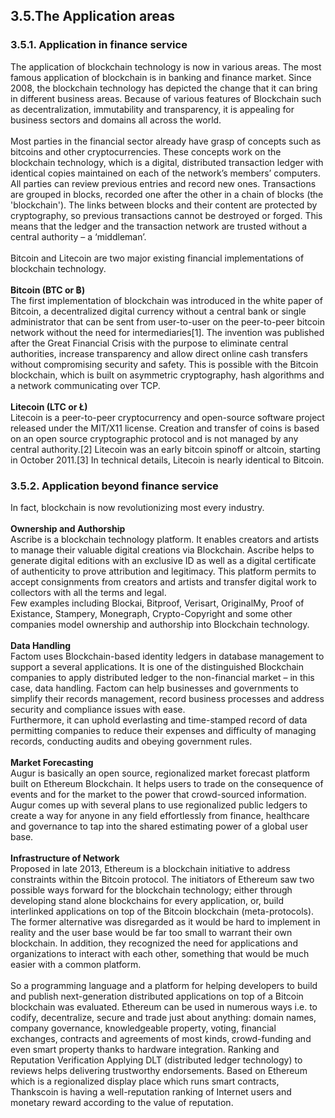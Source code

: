 ## 3.5.The Application areas 
### 3.5.1. Application in finance service
The application of blockchain technology is now in various areas. The most famous application of blockchain is in banking and finance market. Since 2008, the blockchain technology has depicted the change that it can bring in different business areas. Because of various features of Blockchain such as decentralization, immutability and transparency, it is appealing for business sectors and domains all across the world.<br/><br/>
Most parties in the financial sector already have grasp of concepts such as bitcoins and other cryptocurrencies. These concepts work on the blockchain technology, which is a digital, distributed transaction ledger with identical copies maintained on each of the network’s members’ computers. All parties can review previous entries and record new ones. Transactions are grouped in blocks, recorded one after the other in a chain of blocks (the 'blockchain'). The links between blocks and their content are protected by cryptography, so previous transactions cannot be destroyed or forged. This means that the ledger and the transaction network are trusted without a central authority – a ‘middleman’.<br/><br/>
Bitcoin and Litecoin are two major existing financial implementations of blockchain technology.<br/><br/>
**Bitcoin (BTC or ฿)**<br/>
The first implementation of blockchain was introduced in the white paper of Bitcoin, a decentralized digital currency without a central bank or single administrator that can be sent from user-to-user on the peer-to-peer bitcoin network without the need for intermediaries[1]. The invention was published after the Great Financial Crisis with the purpose to eliminate central authorities, increase transparency and allow direct online cash transfers without compromising security and safety. This is possible with the Bitcoin blockchain, which is built on asymmetric cryptography, hash algorithms and a network communicating over TCP.<br/><br/>
**Litecoin (LTC or Ł)**<br/>
Litecoin is a peer-to-peer cryptocurrency and open-source software project released under the MIT/X11 license. Creation and transfer of coins is based on an open source cryptographic protocol and is not managed by any central authority.[2] Litecoin was an early bitcoin spinoff or altcoin, starting in October 2011.[3] In technical details, Litecoin is nearly identical to Bitcoin.<br/>
### 3.5.2. Application beyond finance service
In fact, blockchain is now revolutionizing most every industry.<br/><br/>
**Ownership and Authorship**<br/>
Ascribe is a blockchain technology platform. It enables creators and artists to manage their valuable digital creations via Blockchain. Ascribe helps to generate digital editions with an exclusive ID as well as a digital certificate of authenticity to prove attribution and legitimacy. This platform permits to accept consignments from creators and artists and transfer digital work to collectors with all the terms and legal.<br/>
Few examples including Blockai, Bitproof, Verisart, OriginalMy, Proof of Existance, Stampery, Monegraph, Crypto-Copyright and some other companies model ownership and authorship into Blockchain technology.<br/><br/>
**Data Handling**<br/>
Factom uses Blockchain-based identity ledgers in database management to support a several applications. It is one of the distinguished Blockchain companies to apply distributed ledger to the non-financial market – in this case, data handling. Factom can help businesses and governments to simplify their records management, record business processes and address security and compliance issues with ease.<br/>
Furthermore, it can uphold everlasting and time-stamped record of data permitting companies to reduce their expenses and difficulty of managing records, conducting audits and obeying government rules.<br/><br/>
**Market Forecasting**<br/>
Augur is basically an open source, regionalized market forecast platform built on Ethereum Blockchain. It helps users to trade on the consequence of events and for the market to the power that crowd-sourced information. Augur comes up with several plans to use regionalized public ledgers to create a way for anyone in any field effortlessly from finance, healthcare and governance to tap into the shared estimating power of a global user base.<br/><br/>
**Infrastructure of Network**<br/>
Proposed in late 2013, Ethereum is a blockchain initiative to address constraints within the Bitcoin protocol. The initiators of Ethereum saw two possible ways forward for the blockchain technology; either through developing stand alone blockchains for every application, or, build interlinked applications on top of the Bitcoin blockchain (meta-protocols). The former alternative was disregarded as it would be hard to implement in reality and the user base would be far too small to warrant their own blockchain. In addition, they recognized the need for applications and organizations to interact with each other, something that would be much easier with a common platform. <br/><br/>
So a programming language and a platform for helping developers to build and publish next-generation distributed applications on top of a Bitcoin blockchain was evaluated. Ethereum can be used in numerous ways i.e. to codify, decentralize, secure and trade just about anything: domain names, company governance, knowledgeable property, voting, financial exchanges, contracts and agreements of most kinds, crowd-funding and even smart property thanks to hardware integration. Ranking and Reputation Verification Applying DLT (distributed ledger technology) to reviews helps delivering trustworthy endorsements. Based on Ethereum which is a regionalized display place which runs smart contracts, Thankscoin is having a well-reputation ranking of Internet users and monetary reward according to the value of reputation.<br/>



